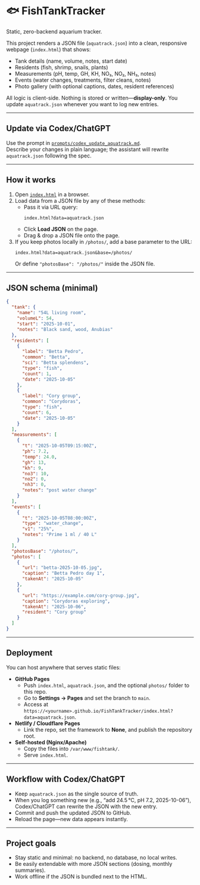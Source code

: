 # 🐟 FishTankTracker

Static, zero-backend aquarium tracker.

This project renders a JSON file (`aquatrack.json`) into a clean, responsive webpage (`index.html`) that shows:

- Tank details (name, volume, notes, start date)
- Residents (fish, shrimp, snails, plants)
- Measurements (pH, temp, GH, KH, NO₃, NO₂, NH₃, notes)
- Events (water changes, treatments, filter cleans, notes)
- Photo gallery (with optional captions, dates, resident references)

All logic is client-side. Nothing is stored or written—**display-only**. You update `aquatrack.json` whenever you want to log new entries.

---

## Update via Codex/ChatGPT

Use the prompt in [`prompts/codex_update_aquatrack.md`](prompts/codex_update_aquatrack.md).  
Describe your changes in plain language; the assistant will rewrite `aquatrack.json` following the spec.

---

## How it works

1. Open [`index.html`](index.html) in a browser.
2. Load data from a JSON file by any of these methods:
   - Pass it via URL query:
     ```
     index.html?data=aquatrack.json
     ```
   - Click **Load JSON** on the page.
   - Drag & drop a JSON file onto the page.
3. If you keep photos locally in `/photos/`, add a base parameter to the URL:
   ```
   index.html?data=aquatrack.json&base=/photos/
   ```
   Or define `"photosBase": "/photos/"` inside the JSON file.

---

## JSON schema (minimal)

```json
{
  "tank": {
    "name": "54L living room",
    "volumeL": 54,
    "start": "2025-10-01",
    "notes": "Black sand, wood, Anubias"
  },
  "residents": [
    {
      "label": "Betta Pedro",
      "common": "Betta",
      "sci": "Betta splendens",
      "type": "fish",
      "count": 1,
      "date": "2025-10-05"
    },
    {
      "label": "Cory group",
      "common": "Corydoras",
      "type": "fish",
      "count": 6,
      "date": "2025-10-05"
    }
  ],
  "measurements": [
    {
      "t": "2025-10-05T09:15:00Z",
      "ph": 7.2,
      "temp": 24.0,
      "gh": 13,
      "kh": 9,
      "no3": 10,
      "no2": 0,
      "nh3": 0,
      "notes": "post water change"
    }
  ],
  "events": [
    {
      "t": "2025-10-05T08:00:00Z",
      "type": "water_change",
      "v1": "25%",
      "notes": "Prime 1 ml / 40 L"
    }
  ],
  "photosBase": "/photos/",
  "photos": [
    {
      "url": "betta-2025-10-05.jpg",
      "caption": "Betta Pedro day 1",
      "takenAt": "2025-10-05"
    },
    {
      "url": "https://example.com/cory-group.jpg",
      "caption": "Corydoras exploring",
      "takenAt": "2025-10-06",
      "resident": "Cory group"
    }
  ]
}
```

---

## Deployment

You can host anywhere that serves static files:

- **GitHub Pages**
  - Push `index.html`, `aquatrack.json`, and the optional `photos/` folder to this repo.
  - Go to **Settings → Pages** and set the branch to `main`.
  - Access at `https://<yourname>.github.io/FishTankTracker/index.html?data=aquatrack.json`.
- **Netlify / Cloudflare Pages**
  - Link the repo, set the framework to **None**, and publish the repository root.
- **Self-hosted (Nginx/Apache)**
  - Copy the files into `/var/www/fishtank/`.
  - Serve `index.html`.

---

## Workflow with Codex/ChatGPT

- Keep `aquatrack.json` as the single source of truth.
- When you log something new (e.g., “add 24.5 °C, pH 7.2, 2025-10-06”), Codex/ChatGPT can rewrite the JSON with the new entry.
- Commit and push the updated JSON to GitHub.
- Reload the page—new data appears instantly.

---

## Project goals

- Stay static and minimal: no backend, no database, no local writes.
- Be easily extendable with more JSON sections (dosing, monthly summaries).
- Work offline if the JSON is bundled next to the HTML.
